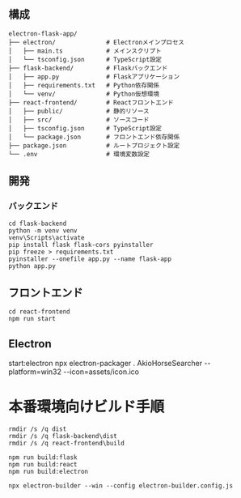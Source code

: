 ## 構成
```
electron-flask-app/
├── electron/              # Electronメインプロセス
│   ├── main.ts            # メインスクリプト
│   └── tsconfig.json      # TypeScript設定
├── flask-backend/         # Flaskバックエンド
│   ├── app.py             # Flaskアプリケーション
│   ├── requirements.txt   # Python依存関係
│   └── venv/              # Python仮想環境
├── react-frontend/        # Reactフロントエンド
│   ├── public/            # 静的リソース
│   ├── src/               # ソースコード
│   ├── tsconfig.json      # TypeScript設定
│   └── package.json       # フロントエンド依存関係
├── package.json           # ルートプロジェクト設定
└── .env                   # 環境変数設定
```
## 開発

### バックエンド
```
cd flask-backend 
python -m venv venv
venv\Scripts\activate
pip install flask flask-cors pyinstaller
pip freeze > requirements.txt
pyinstaller --onefile app.py --name flask-app
python app.py
```

## フロントエンド
```
cd react-frontend
npm run start

```
## Electron
start:electron
npx electron-packager . AkioHorseSearcher --platform=win32 --icon=assets/icon.ico


# 本番環境向けビルド手順
```
rmdir /s /q dist
rmdir /s /q flask-backend\dist
rmdir /s /q react-frontend\build

npm run build:flask
npm run build:react
npm run build:electron

npx electron-builder --win --config electron-builder.config.js

```